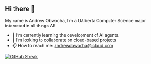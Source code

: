 ## Hi there 👋

My name is Andrew Obwocha, I'm a UAlberta Computer Science major interested in all things AI!

- 🌱 I’m currently learning the development of AI agents.
- 👯 I’m looking to collaborate on cloud-based projects
- 📫 How to reach me: andrewobwocha@icloud.com

[![GitHub Streak](https://github-readme-streak-stats.herokuapp.com/?user=akshitadixit&theme=dark)](https://git.io/streak-stats)

